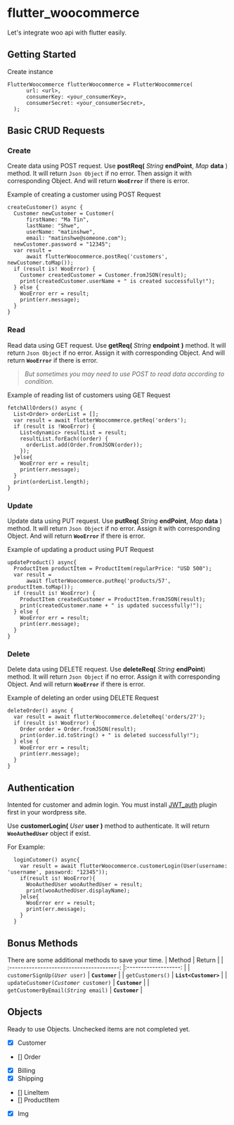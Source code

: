 # flutter_woocommerce

Let's integrate woo api with flutter easily.

## Getting Started

Create instance 
```  
FlutterWoocommerce flutterWoocommerce = FlutterWoocommerce(
      url: <url>,
      consumerKey: <your_consumerKey>,
      consumerSecret: <your_consumerSecret>,
  );
```
## Basic CRUD Requests

### Create
Create data using POST request. Use 
**postReq(** *String* **endPoint**, *Map* **data** )
method. It will return `Json Object` if no error. Then assign it with corresponding Object. And will return **`WooError`** if there is error.   

Example of creating a customer using POST Request
  ```
  createCustomer() async {
    Customer newCustomer = Customer(
        firstName: "Ma Tin",
        lastName: "Shwe",
        userName: "matinshwe",
        email: "matinshwe@someone.com");
    newCustomer.password = "12345";
    var result =
        await flutterWoocommerce.postReq('customers', newCustomer.toMap());
    if (result is! WooError) {
      Customer createdCustomer = Customer.fromJSON(result);
      print(createdCustomer.userName + " is created successfully!");
    } else {
      WooError err = result;
      print(err.message);
    }
  }
```


### Read
Read data using GET request. Use **getReq(** *String* **endpoint** **)** method. It will return `Json Object` if no error. Assign it with corresponding Object. And will return **`WooError`** if there is error.   
>*But sometimes you may need to use POST to read data according to condition.*

Example of reading list of customers using GET Request
  ```
  fetchAllOrders() async {
    List<Order> orderList = [];
    var result = await flutterWoocommerce.getReq('orders');
    if (result is !WooError) {
      List<dynamic> resultList = result;
      resultList.forEach((order) {
        orderList.add(Order.fromJSON(order));
      });
    }else{
      WooError err = result;
      print(err.message);
    }
    print(orderList.length);
  }
```



### Update
Update data using PUT request. Use **putReq(** *String* **endPoint**, *Map* **data** ) method. It will return `Json Object` if no error. Assign it with corresponding Object. And will return **`WooError`** if there is error.   

Example of updating a product using PUT Request
  ```
  updateProduct() async{
    ProductItem productItem = ProductItem(regularPrice: "USD 500");
    var result =
        await flutterWoocommerce.putReq('products/57', productItem.toMap());
    if (result is! WooError) {
      ProductItem createdCustomer = ProductItem.fromJSON(result);
      print(createdCustomer.name + " is updated successfully!");
    } else {
      WooError err = result;
      print(err.message);
    }
  }
```

### Delete
Delete data using DELETE request. Use **deleteReq(** *String* **endPoint**) method. It will return `Json Object` if no error. Assign it with corresponding Object. And will return **`WooError`** if there is error.   

Example of deleting an order using DELETE Request
  ```
  deleteOrder() async {
    var result = await flutterWoocommerce.deleteReq('orders/27');
    if (result is! WooError) {
      Order order = Order.fromJSON(result);
      print(order.id.toString() + " is deleted successfully!");
    } else {
      WooError err = result;
      print(err.message);
    }
  }
```

## Authentication
Intented for customer and admin login. You must install [JWT_auth](https://wordpress.org/plugins/jwt-auth/) plugin first in your wordpress site.

Use **customerLogin(** *User* **user** **)** method to authenticate. It will return **`WooAuthedUser`** object if exist.

For Example:
```
  loginCutomer() async{
    var result = await flutterWoocommerce.customerLogin(User(username: 'username', password: "12345"));
    if(result is! WooError){
      WooAuthedUser wooAuthedUser = result;
      print(wooAuthedUser.displayName);
    }else{
      WooError err = result;
      print(err.message);
    }
  }
```

## Bonus Methods
There are some additional methods to save your time.
| Method                                              | Return               |
| :---------------------------------------:           |:-------------------: |
| `customerSignUp(`*`User`*` user)`                   | **`Customer`**       |
| `getCustomers()`                                    | **`List<Customer>`** |
| `updateCustomer(`*`Customer`*` customer)`           | **`Customer`**       |
| `getCustomerByEmail(`*`String`*` email)`            | **`Customer`**       |

## Objects
Ready to use Objects. Unchecked items are not completed yet.
- [x] Customer
- [] Order
- [x] Billing
- [x] Shipping
- [] LineItem 
- [] ProductItem
- [x] Img